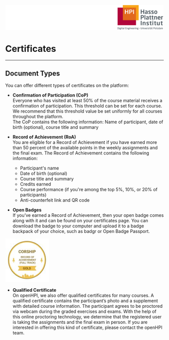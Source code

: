 ![HPI Logo](img/HPI_Logo.png)

# Certificates

----------

## Document Types

You can offer different types of certificates on the platform: 

- **Confirmation of Participation (CoP)**  
Everyone who has visited at least 50% of the course material receives a confirmation of participation. This threshold can be set for each course. We recommend that this threshold value be set uniformly for all courses throughout the platform.  
The CoP contains the following information:  Name of participant, date of birth (optional), course title and summary

- **Record of Achievement (RoA)**  
You are eligible for a Record of Achievement if you have earned more than 50 percent of the available points in the weekly assignments and the final exam. The Record of Achievement contains the following information:

  - Participant's name
  - Date of birth (optional)
  - Course title and summary
  - Credits earned
  - Course performance (if you're among the top 5%, 10%, or 20% of participants)
  - Anti-counterfeit link and QR code
 
- **Open Badges**  
If you’ve earned a Record of Achievement, then your open badge comes along with it and can be found on your certificates page. You can download the badge to your computer and upload it to a badge backpack of your choice, such as badgr or Open Badge Passport.

![Badge_Gold](img/Badge_Gold.jpg)

- **Qualified Certificate**  
On openHPI, we also offer qualified certificates for many courses. A qualified certificate contains the participant’s photo and a supplement with detailed course information. 
The participant agrees to be proctored via webcam during the graded exercises and exams. With the help of this online proctoring technology, we determine that the registered user is taking the assignments and the final exam in person. If you are interested in offering this kind of certificate, please contact the openHPI team.
